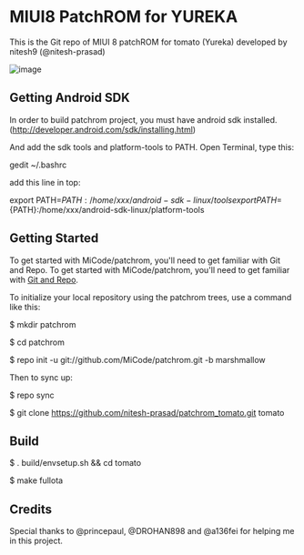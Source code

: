 # MIUI8 PatchROM for YUREKA

This is the Git repo of MIUI 8 patchROM for tomato (Yureka) developed by nitesh9 (@nitesh-prasad)

![image](https://2.bp.blogspot.com/-Ersls9JVw_Y/V20effHLbVI/AAAAAAAABKY/bGVYqpOpAusmdvbvCCDAG-rpGbLF2TJpQCLcB/s1600/MIUI-8-Logo.jpg)

Getting Android SDK
------------------

In order to build patchrom project, you must have android sdk installed.(http://developer.android.com/sdk/installing.html)

And add the sdk tools and platform-tools to PATH.
Open Terminal, type this:

gedit ~/.bashrc

add this line in top:

export PATH=${PATH}:/home/xxx/android-sdk-linux/tools
export PATH=${PATH}:/home/xxx/android-sdk-linux/platform-tools

Getting Started
---------------

To get started with MiCode/patchrom, you'll need to get familiar with Git and Repo.
To get started with MiCode/patchrom, you'll need to get
familiar with [Git and Repo](https://source.android.com/source/using-repo.html).

To initialize your local repository using the patchrom trees, use a command like this:

$ mkdir patchrom

$ cd patchrom

$ repo init -u git://github.com/MiCode/patchrom.git -b marshmallow

Then to sync up:

$ repo sync

$ git clone https://github.com/nitesh-prasad/patchrom_tomato.git tomato

Build
--------

$ . build/envsetup.sh && cd tomato

$ make fullota

Credits
-------

Special thanks to @princepaul, @DROHAN898 and @a136fei for helping me in this project.

